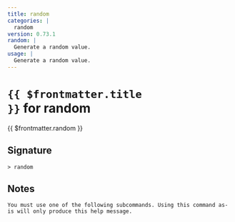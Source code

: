 ```yaml
---
title: random
categories: |
  random
version: 0.73.1
random: |
  Generate a random value.
usage: |
  Generate a random value.
---
```


# <code>{{ $frontmatter.title }}</code> for random

<div class='command-title'>{{ $frontmatter.random }}</div>

## Signature

```> random ```

## Notes
```text
You must use one of the following subcommands. Using this command as-is will only produce this help message.
```